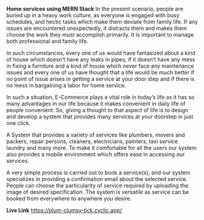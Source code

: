 **Home services using MERN Stack**
In the present scenario, people are buried up in a heavy work culture, as everyone is engaged 
with busy schedules, and hectic tasks which make them deviate from family life. If any issues 
are encountered unexpectedly, it distracts them and makes them choose the work they must 
accomplish primarily. It is important to manage both professional and family life. 

In such circumstances, every one of us would have fantasized about a kind of house which 
doesn’t have any leaks in pipes, if it doesn’t have any mess in fixing a furniture and a kind of 
house which never face any maintenance issues and every one of us have thought that a life 
would be much better if no point of issue arises in getting a service at your door step and if 
there is no mess in bargaining a labor for home service. 

In such a situation, E-Commerce plays a vital role in today’s life as it has so many advantages 
in our life because it makes convenient in daily life of people convenient. So, giving a thought 
to that aspect of life is to design and develop a system that provides many services at your 
doorstep in just one click. 

A System that provides a variety of services like plumbers, movers and packers, repair persons, 
cleaners, electricians, painters, taxi service laundry and many more. To make it comfortable 
for all the users our system also provides a mobile environment which offers ease in accessing 
our services. 

A very simple process is carried out to book a service(s), and our system specializes in providing 
a confirmation email about the selected service. People can choose the particularity of service 
required by uploading the image of desired specification. The system is versatile as service can 
be booked from everywhere to anywhere you desire.


**Live Link**
https://plum-clumsy-tick.cyclic.app/
